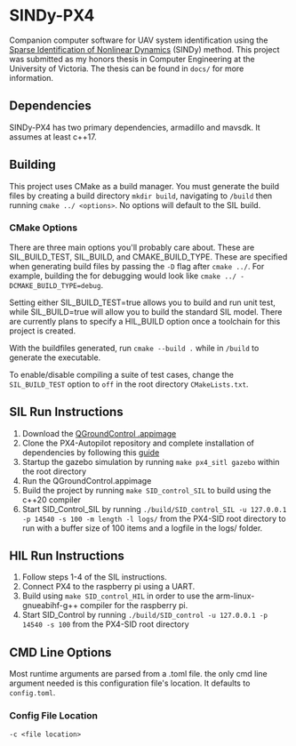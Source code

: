 # SINDy-PX4
Companion computer software for UAV system identification using the [Sparse Identification of Nonlinear Dynamics](https://www.pnas.org/doi/10.1073/pnas.1517384113) (SINDy) method. This project was submitted as my honors thesis in Computer Engineering at the University of Victoria. The thesis can be found in `docs/` for more information.

## Dependencies
SINDy-PX4 has two primary dependencies, armadillo and mavsdk. It assumes at least c++17.

## Building
This project uses CMake as a build manager. You must generate the build files by creating a build directory `mkdir build`, navigating to `/build` then running `cmake ../ <options>`. No options will default to the SIL build.

### CMake Options
There are three main options you'll probably care about. These are SIL_BUILD_TEST, SIL_BUILD, and CMAKE_BUILD_TYPE. These are specified when generating build files by passing the `-D` flag after `cmake ../`. For example, building the for debugging would look like `cmake ../ -DCMAKE_BUILD_TYPE=debug`. 

Setting either SIL_BUILD_TEST=true allows you to build and run unit test, while SIL_BUILD=true will allow you to build the standard SIL model. There are currently plans to specify a HIL_BUILD option once a toolchain for this project is created. 

With the buildfiles generated, run `cmake --build .` while in `/build` to generate the executable.

To enable/disable compiling a suite of test cases, change the `SIL_BUILD_TEST` option to `off` in the root directory `CMakeLists.txt`.

## SIL Run Instructions
1. Download the [QGroundControl .appimage](http://qgroundcontrol.com/downloads/)
2. Clone the PX4-Autopilot repository and complete installation of dependencies by following this [guide](https://dev.px4.io/v1.10_noredirect/en/simulation/gazebo.html)
3. Startup the gazebo simulation by running `make px4_sitl gazebo` within the root directory
4. Run the QGroundControl.appimage
5. Build the project by running `make SID_control_SIL` to build using the c++20 compiler
6. Start SID_Control_SIL by running `./build/SID_control_SIL -u 127.0.0.1 -p 14540 -s 100 -m length -l logs/` from the PX4-SID root directory to run with a buffer size of 100 items and a logfile in the logs/ folder.

## HIL Run Instructions
1. Follow steps 1-4 of the SIL instructions.
2. Connect PX4 to the raspberry pi using a UART.
5. Build using `make SID_control_HIL` in order to use the arm-linux-gnueabihf-g++ compiler for the raspberry pi.
5. Start SID_Control by running `./build/SID_control -u 127.0.0.1 -p 14540 -s 100` from the PX4-SID root directory

## CMD Line Options
Most runtime arguments are parsed from a .toml file. the only cmd line argument needed is this configuration file's location. It defaults to `config.toml`.

### Config File Location
`-c <file location>`


